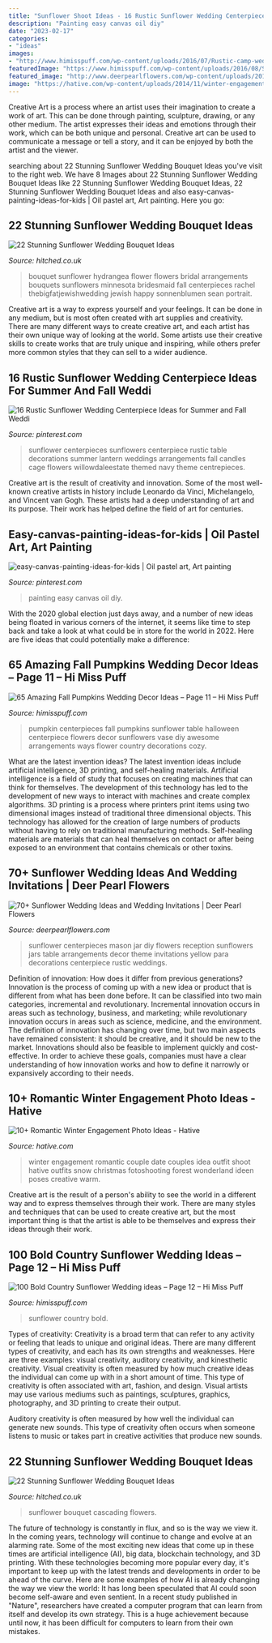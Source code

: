 ```yaml
---
title: "Sunflower Shoot Ideas - 16 Rustic Sunflower Wedding Centerpiece Ideas For Summer And Fall Weddi"
description: "Painting easy canvas oil diy"
date: "2023-02-17"
categories:
- "ideas"
images:
- "http://www.himisspuff.com/wp-content/uploads/2016/07/Rustic-camp-wedding-sign.jpg"
featuredImage: "https://www.himisspuff.com/wp-content/uploads/2016/08/Sunflower-Pumpkin-Wedding-Centerpiece.jpg"
featured_image: "http://www.deerpearlflowers.com/wp-content/uploads/2015/05/DIY-Sunflower-in-Mason-Jar-Wedding-Reception-Centerpieces.jpg"
image: "https://hative.com/wp-content/uploads/2014/11/winter-engagement-photo-ideas/4-winter-engagement-photo-ideas.jpg"
---
```



Creative Art is a process where an artist uses their imagination to create a work of art. This can be done through painting, sculpture, drawing, or any other medium. The artist expresses their ideas and emotions through their work, which can be both unique and personal. Creative art can be used to communicate a message or tell a story, and it can be enjoyed by both the artist and the viewer.

	

		
searching about 22 Stunning Sunflower Wedding Bouquet Ideas you've visit to the right web. We have 8 Images about 22 Stunning Sunflower Wedding Bouquet Ideas like 22 Stunning Sunflower Wedding Bouquet Ideas, 22 Stunning Sunflower Wedding Bouquet Ideas and also easy-canvas-painting-ideas-for-kids | Oil pastel art, Art painting. Here you go:
		
    
## 22 Stunning Sunflower Wedding Bouquet Ideas

<img loading=lazy src="https://cdn0.hitched.co.uk/articles/images/7/0/0/8/img_68007/hydrangea.jpg" onerror="this.onerror=null;this.src='https://tse2.mm.bing.net/th?id=OIP.QL_x9V9vpGXoaldsp952XAHaLH&amp;pid=15.1';" alt="22 Stunning Sunflower Wedding Bouquet Ideas">

_Source: hitched.co.uk_

>bouquet sunflower hydrangea flower flowers bridal arrangements bouquets sunflowers minnesota bridesmaid fall centerpieces rachel thebigfatjewishwedding jewish happy sonnenblumen sean portrait. 

	

Creative art is a way to express yourself and your feelings. It can be done in any medium, but is most often created with art supplies and creativity. There are many different ways to create creative art, and each artist has their own unique way of looking at the world. Some artists use their creative skills to create works that are truly unique and inspiring, while others prefer more common styles that they can sell to a wider audience.

    
## 16 Rustic Sunflower Wedding Centerpiece Ideas For Summer And Fall Weddi

<img loading=lazy src="https://i.pinimg.com/736x/6b/59/93/6b5993b5de385e7a5acf185b8ee6b3d7.jpg" onerror="this.onerror=null;this.src='https://tse2.mm.bing.net/th?id=OIP.vZP2eRW_OxScnCHsswtuggHaLI&amp;pid=15.1';" alt="16 Rustic Sunflower Wedding Centerpiece Ideas for Summer and Fall Weddi">

_Source: pinterest.com_

>sunflower centerpieces sunflowers centerpiece rustic table decorations summer lantern weddings arrangements fall candles cage flowers willowdaleestate themed navy theme centrepieces. 

	

Creative art is the result of creativity and innovation. Some of the most well-known creative artists in history include Leonardo da Vinci, Michelangelo, and Vincent van Gogh. These artists had a deep understanding of art and its purpose. Their work has helped define the field of art for centuries.

    
## Easy-canvas-painting-ideas-for-kids | Oil Pastel Art, Art Painting

<img loading=lazy src="https://i.pinimg.com/736x/53/bb/88/53bb88b62ca1e651f6f7a2cc3f008342.jpg" onerror="this.onerror=null;this.src='https://tse3.mm.bing.net/th?id=OIP.28PlYe9sq1xBsDQZGxbFpwHaJ6&amp;pid=15.1';" alt="easy-canvas-painting-ideas-for-kids | Oil pastel art, Art painting">

_Source: pinterest.com_

>painting easy canvas oil diy. 

	

With the 2020 global election just days away, and a number of new ideas being floated in various corners of the internet, it seems like time to step back and take a look at what could be in store for the world in 2022. Here are five ideas that could potentially make a difference: 

    
## 65 Amazing Fall Pumpkins Wedding Decor Ideas – Page 11 – Hi Miss Puff

<img loading=lazy src="https://www.himisspuff.com/wp-content/uploads/2016/08/Sunflower-Pumpkin-Wedding-Centerpiece.jpg" onerror="this.onerror=null;this.src='https://tse4.mm.bing.net/th?id=OIP.P3FIpu6o0klxyHuKNelvJwHaLG&amp;pid=15.1';" alt="65 Amazing Fall Pumpkins Wedding Decor Ideas – Page 11 – Hi Miss Puff">

_Source: himisspuff.com_

>pumpkin centerpieces fall pumpkins sunflower table halloween centerpiece flowers decor sunflowers vase diy awesome arrangements ways flower country decorations cozy. 

	

What are the latest invention ideas?
The latest invention ideas include artificial intelligence, 3D printing, and self-healing materials. Artificial intelligence is a field of study that focuses on creating machines that can think for themselves. The development of this technology has led to the development of new ways to interact with machines and create complex algorithms. 3D printing is a process where printers print items using two dimensional images instead of traditional three dimensional objects. This technology has allowed for the creation of large numbers of products without having to rely on traditional manufacturing methods. Self-healing materials are materials that can heal themselves on contact or after being exposed to an environment that contains chemicals or other toxins.

    
## 70+ Sunflower Wedding Ideas And Wedding Invitations | Deer Pearl Flowers

<img loading=lazy src="http://www.deerpearlflowers.com/wp-content/uploads/2015/05/DIY-Sunflower-in-Mason-Jar-Wedding-Reception-Centerpieces.jpg" onerror="this.onerror=null;this.src='https://tse4.mm.bing.net/th?id=OIP.lNmeCA7s47jeFi992Vl3kwAAAA&amp;pid=15.1';" alt="70+ Sunflower Wedding Ideas and Wedding Invitations | Deer Pearl Flowers">

_Source: deerpearlflowers.com_

>sunflower centerpieces mason jar diy flowers reception sunflowers jars table arrangements decor theme invitations yellow para decorations centerpiece rustic weddings. 

	

Definition of innovation: How does it differ from previous generations?
Innovation is the process of coming up with a new idea or product that is different from what has been done before. It can be classified into two main categories, incremental and revolutionary. Incremental innovation occurs in areas such as technology, business, and marketing; while revolutionary innovation occurs in areas such as science, medicine, and the environment. 
The definition of innovation has changing over time, but two main aspects have remained consistent: it should be creative, and it should be new to the market. Innovations should also be feasible to implement quickly and cost-effective. In order to achieve these goals, companies must have a clear understanding of how innovation works and how to define it narrowly or expansively according to their needs.

    
## 10+ Romantic Winter Engagement Photo Ideas - Hative

<img loading=lazy src="https://hative.com/wp-content/uploads/2014/11/winter-engagement-photo-ideas/4-winter-engagement-photo-ideas.jpg" onerror="this.onerror=null;this.src='https://tse2.mm.bing.net/th?id=OIP.PttkRVoaTZOdBu3shGPDtQHaLI&amp;pid=15.1';" alt="10+ Romantic Winter Engagement Photo Ideas - Hative">

_Source: hative.com_

>winter engagement romantic couple date couples idea outfit shoot hative outfits snow christmas fotoshooting forest wonderland ideen poses creative warm. 

	

Creative art is the result of a person's ability to see the world in a different way and to express themselves through their work. There are many styles and techniques that can be used to create creative art, but the most important thing is that the artist is able to be themselves and express their ideas through their work.

    
## 100 Bold Country Sunflower Wedding Ideas – Page 12 – Hi Miss Puff

<img loading=lazy src="http://www.himisspuff.com/wp-content/uploads/2016/07/Rustic-camp-wedding-sign.jpg" onerror="this.onerror=null;this.src='https://tse3.mm.bing.net/th?id=OIP.kqbP1cThmg0BvSID8GOaswHaLH&amp;pid=15.1';" alt="100 Bold Country Sunflower Wedding ideas – Page 12 – Hi Miss Puff">

_Source: himisspuff.com_

>sunflower country bold. 

	

Types of creativity:
Creativity is a broad term that can refer to any activity or feeling that leads to unique and original ideas. There are many different types of creativity, and each has its own strengths and weaknesses. Here are three examples: visual creativity, auditory creativity, and kinesthetic creativity.
Visual creativity is often measured by how much creative ideas the individual can come up with in a short amount of time. This type of creativity is often associated with art, fashion, and design. Visual artists may use various mediums such as paintings, sculptures, graphics, photography, and 3D printing to create their output.

Auditory creativity is often measured by how well the individual can generate new sounds. This type of creativity often occurs when someone listens to music or takes part in creative activities that produce new sounds.

    
## 22 Stunning Sunflower Wedding Bouquet Ideas

<img loading=lazy src="https://cdn0.hitched.co.uk/articles/images/7/7/9/7/img_67977/cascading.jpg" onerror="this.onerror=null;this.src='https://tse4.mm.bing.net/th?id=OIP.CQ7dVHgmTgO1LTGlYTuIoQHaLk&amp;pid=15.1';" alt="22 Stunning Sunflower Wedding Bouquet Ideas">

_Source: hitched.co.uk_

>sunflower bouquet cascading flowers. 

	

The future of technology is constantly in flux, and so is the way we view it.
In the coming years, technology will continue to change and evolve at an alarming rate. Some of the most exciting new ideas that come up in these times are artificial intelligence (AI), big data, blockchain technology, and 3D printing. With these technologies becoming more popular every day, it's important to keep up with the latest trends and developments in order to be ahead of the curve. Here are some examples of how AI is already changing the way we view the world: 
It has long been speculated that AI could soon become self-aware and even sentient. In a recent study published in "Nature", researchers have created a computer program that can learn from itself and develop its own strategy. This is a huge achievement because until now, it has been difficult for computers to learn from their own mistakes.

